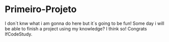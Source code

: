 # Primeiro-Projeto
I don´t knw what i am gonna do here but it´s going to be fun!
Some day i will be able to finish a project using my knowledge?
I think so!
Congrats IfCodeStudy.
